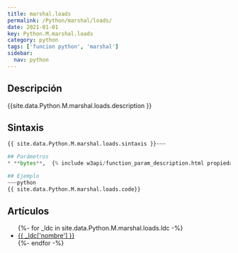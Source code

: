 ```yaml
---
title: marshal.loads
permalink: /Python/marshal/loads/
date: 2021-01-01
key: Python.M.marshal.loads
category: python
tags: ['funcion python', 'marshal']
sidebar: 
  nav: python
---
```


## Descripción
{{site.data.Python.M.marshal.loads.description }}

## Sintaxis
~~~python
{{ site.data.Python.M.marshal.loads.sintaxis }}~~~

## Parámetros
* **bytes**,  {% include w3api/function_param_description.html propiedad=site.data.Python.M.marshal.loads valor="bytes" %}

## Ejemplo
~~~python
{{ site.data.Python.M.marshal.loads.code}}
~~~

## Artículos
<ul>
{%- for _ldc in site.data.Python.M.marshal.loads.ldc -%}
   <li>
       <a href="{{_ldc['url'] }}">{{ _ldc['nombre'] }}</a>
   </li>
{%- endfor -%}
</ul>
